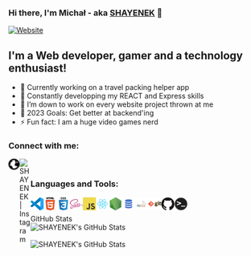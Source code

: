 ### Hi there, I'm Michał - aka [SHAYENEK][website] 👋

[![Website](https://img.shields.io/website?label=shayenek.pl&style=for-the-badge&url=https%3A%2F%2Fshayenek.pl)](https://shayenek.pl)

## I'm a Web developer, gamer and a technology enthusiast!

- 🔭 Currently working on a travel packing helper app
- 🌱 Constantly developping my REACT and Express skills
- 💪 I’m down to work on every website project thrown at me
- 🥅 2023 Goals: Get better at backend'ing
- ⚡ Fun fact: I am a huge video games nerd


### Connect with me:

[<img align="left" alt="SHAYENEK.com" width="22px" src="https://raw.githubusercontent.com/iconic/open-iconic/master/svg/globe.svg" />][website]
[<img align="left" alt="SHAYENEK | Instagram" width="22px" src="https://cdn.jsdelivr.net/npm/simple-icons@v3/icons/instagram.svg" />][instagram]

<br />

### Languages and Tools:

[<img align="left" alt="Visual Studio Code" width="26px" src="https://raw.githubusercontent.com/github/explore/80688e429a7d4ef2fca1e82350fe8e3517d3494d/topics/visual-studio-code/visual-studio-code.png" />][website]
[<img align="left" alt="HTML5" width="26px" src="https://raw.githubusercontent.com/github/explore/80688e429a7d4ef2fca1e82350fe8e3517d3494d/topics/html/html.png" />][website]
[<img align="left" alt="CSS3" width="26px" src="https://raw.githubusercontent.com/github/explore/80688e429a7d4ef2fca1e82350fe8e3517d3494d/topics/css/css.png" />][website]
[<img align="left" alt="Sass" width="26px" src="https://raw.githubusercontent.com/github/explore/80688e429a7d4ef2fca1e82350fe8e3517d3494d/topics/sass/sass.png" />][website]
[<img align="left" alt="JavaScript" width="26px" src="https://raw.githubusercontent.com/github/explore/80688e429a7d4ef2fca1e82350fe8e3517d3494d/topics/javascript/javascript.png" />][website]
[<img align="left" alt="React" width="26px" src="https://raw.githubusercontent.com/github/explore/80688e429a7d4ef2fca1e82350fe8e3517d3494d/topics/react/react.png" />][website]
[<img align="left" alt="Node.js" width="26px" src="https://raw.githubusercontent.com/github/explore/80688e429a7d4ef2fca1e82350fe8e3517d3494d/topics/nodejs/nodejs.png" />][website]
[<img align="left" alt="SQL" width="26px" src="https://raw.githubusercontent.com/github/explore/80688e429a7d4ef2fca1e82350fe8e3517d3494d/topics/sql/sql.png" />][website]
[<img align="left" alt="MySQL" width="26px" src="https://raw.githubusercontent.com/github/explore/80688e429a7d4ef2fca1e82350fe8e3517d3494d/topics/mysql/mysql.png" />][website]
[<img align="left" alt="Git" width="26px" src="https://raw.githubusercontent.com/github/explore/80688e429a7d4ef2fca1e82350fe8e3517d3494d/topics/git/git.png" />][website]
[<img align="left" alt="GitHub" width="26px" src="https://raw.githubusercontent.com/github/explore/78df643247d429f6cc873026c0622819ad797942/topics/github/github.png" />][website]
[<img align="left" alt="Terminal" width="26px" src="https://raw.githubusercontent.com/github/explore/80688e429a7d4ef2fca1e82350fe8e3517d3494d/topics/terminal/terminal.png" />][website]

<br />
<br />



  <summary>GitHub Stats</summary>

  <img alt="SHAYENEK's GitHub Stats" src="https://github-readme-stats.vercel.app/api?username=shayenek&show_icons=true&hide_border=true&theme=dracula&hide=stars,contribs&custom_title=My GitHub Stats&card_width=500" />
  <br />
  <br />
  
  <img alt="SHAYENEK's GitHub Stats" src="https://github-readme-stats.vercel.app/api/top-langs/?username=shayenek&theme=dracula&hide_border=true&card_width=500&custom_title=Programming languages I use the most often" />



[website]: https://shayenek.com
[twitter]: https://twitter.com/shayenovsky
[instagram]: https://instagram.com/shayenek
